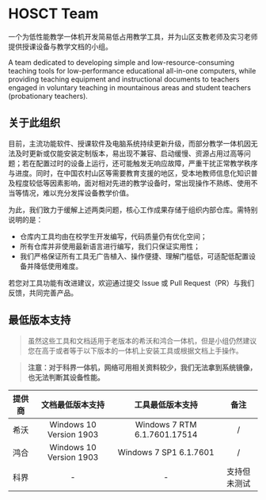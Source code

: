 # HOSCT Team

一个为低性能教学一体机开发简易低占用教学工具，并为山区支教老师及实习老师提供授课设备与教学文档的小组。

A team dedicated to developing simple and low-resource-consuming teaching tools for low-performance educational all-in-one computers, while providing teaching equipment and instructional documents to teachers engaged in voluntary teaching in mountainous areas and student teachers (probationary teachers).

## 关于此组织
目前，主流功能软件、授课软件及电脑系统持续更新升级，而部分教学一体机因无法及时更新或仅能安装定制版本，易出现不兼容、启动缓慢、资源占用过高等问题；若在配置过时的设备上运行，还可能触发无响应故障，严重干扰正常教学秩序与进度。同时，在中国农村山区等需要教育支援的地区，受本地教师信息化知识普及程度较低等因素影响，面对相对先进的教学设备时，常出现操作不熟练、使用不当等情况，难以充分发挥设备教学价值。

为此，我们致力于缓解上述两类问题，核心工作成果存储于组织内部仓库。需特别说明的是：
- 仓库内工具均由在校学生开发编写，代码质量仍有优化空间；
- 所有仓库并非使用最新语言进行编写，我们只保证实用性；
- 我们严格保证所有工具无广告植入、操作便捷、理解门槛低，可适配低配置设备并降低使用难度。

若您对工具功能有改进建议，欢迎通过提交 Issue 或 Pull Request（PR）与我们反馈，共同完善产品。

## 最低版本支持
> 虽然这些工具和文档适用于老版本的希沃和鸿合一体机，但是小组仍然建议您在高于或者等于以下版本的一体机上安装工具或根据文档上手操作。

> **注意：对于科界一体机，网络可用相关资料较少，我们无法拿到系统镜像，也无法判断其设备性能。**

| 提供商 | 文档最低版本支持 | 工具最低版本支持 | 备注 |
| :---: | :---: | :---: | :---: |
| 希沃 | Windows 10 Version 1903 | Windows 7 RTM 6.1.7601.17514 | / |
| 鸿合 | Windows 10 Version 1903 | Windows 7 SP1 6.1.7601 | / |
| 科界 | - | - | 支持但未测试 |
